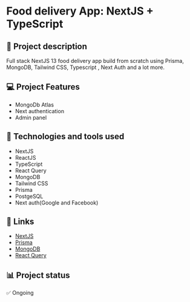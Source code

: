 # Food delivery App: NextJS + TypeScript

## 📝 Project description

Full stack NextJS 13 food delivery app build from scratch using Prisma, MongoDB, Tailwind CSS, Typescript , Next Auth and a lot more.

## 💻 Project Features

- MongoDb Atlas
- Next authentication
- Admin panel

## 🚀 Technologies and tools used

- NextJS
- ReactJS
- TypeScript
- React Query
- MongoDB
- Tailwind CSS
- Prisma
- PostgeSQL
- Next auth(Google and Facebook)

## 📌 Links

- [NextJS](https://nextjs.org/)
- [Prisma](https://www.prisma.io/)
- [MongoDB](https://www.mongodb.com/)
- [React Query](https://tanstack.com/query/v3/)

## 📊 Project status

✅ Ongoing
